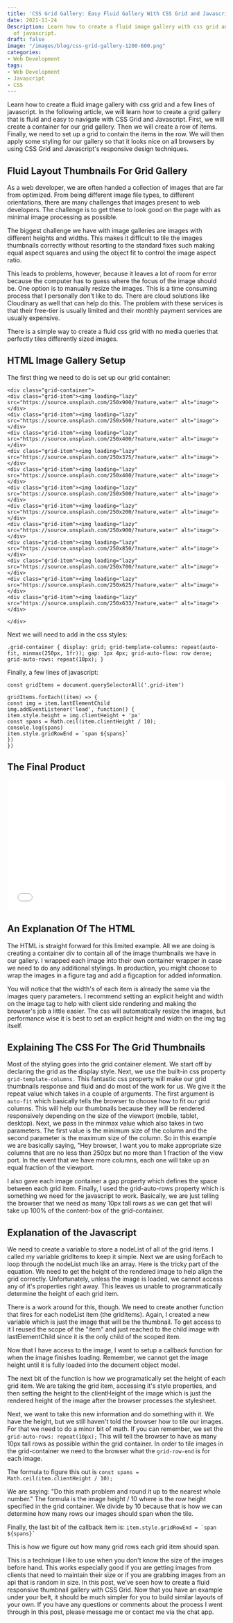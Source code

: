 ```yaml
---
title: 'CSS Grid Gallery: Easy Fluid Gallery With CSS Grid and Javascript'
date: 2021-11-24 
Description: Learn how to create a fluid image gallery with css grid and a few lines
  of javascript.
draft: false
image: "/images/blog/css-grid-gallery-1200-600.png"
categories:
- Web Development
tags:
- Web Development
- Javascript
- CSS
---
```


Learn how to create a fluid image gallery with css grid and a few lines of javascript. In the following article, we will learn how to create a grid gallery that is fluid and easy to navigate with CSS Grid and Javascript. First, we will create a container for our grid gallery. Then we will create a row of items. Finally, we need to set up a grid to contain the items in the row. We will then apply some styling for our gallery so that it looks nice on all browsers by using CSS Grid and Javascript's responsive design techniques.

## Fluid Layout Thumbnails For Grid Gallery

As a web developer, we are often handed a collection of images that are far from optimized. From being different image file types, to different orientations, there are many challenges that images present to web developers. The challenge is to get these to look good on the page with as minimal image processing as possible.

The biggest challenge we have with image galleries are images with different heights and widths. This makes it difficult to tile the images thumbnails correctly without resorting to the standard fixes such making equal aspect squares and using the object fit to control the image aspect ratio.

This leads to problems, however, because it leaves a lot of room for error because the computer has to guess where the focus of the image should be. One option is to manually resize the images. This is a time consuming process that I personally don't like to do. There are cloud solutions like Cloudinary as well that can help do this. The problem with these services is that their free-tier is usually limited and their monthly payment services are usually expensive.

There is a simple way to create a fluid css grid with no media queries that perfectly tiles differently sized images.

## HTML Image Gallery Setup

The first thing we need to do is set up our grid container:

```
<div class="grid-container">
<div class="grid-item"><img loading="lazy" src="https://source.unsplash.com/250x900/?nature,water" alt="image"></div>
<div class="grid-item"><img loading="lazy" src="https://source.unsplash.com/250x500/?nature,water" alt="image"></div>
<div class="grid-item"><img loading="lazy" src="https://source.unsplash.com/250x400/?nature,water" alt="image"></div>
<div class="grid-item"><img loading="lazy" src="https://source.unsplash.com/250x375/?nature,water" alt="image"></div>
<div class="grid-item"><img loading="lazy" src="https://source.unsplash.com/250x400/?nature,water" alt="image"></div>
<div class="grid-item"><img loading="lazy" src="https://source.unsplash.com/250x500/?nature,water" alt="image"></div>
<div class="grid-item"><img loading="lazy" src="https://source.unsplash.com/250x200/?nature,water" alt="image"></div>
<div class="grid-item"><img loading="lazy" src="https://source.unsplash.com/250x900/?nature,water" alt="image"></div>
<div class="grid-item"><img loading="lazy" src="https://source.unsplash.com/250x850/?nature,water" alt="image"></div>
<div class="grid-item"><img loading="lazy" src="https://source.unsplash.com/250x700/?nature,water" alt="image"></div>
<div class="grid-item"><img loading="lazy" src="https://source.unsplash.com/250x625/?nature,water" alt="image"></div>
<div class="grid-item"><img loading="lazy" src="https://source.unsplash.com/250x633/?nature,water" alt="image"></div>

</div>
```

Next we will need to add in the css styles:

`.grid-container { display: grid; grid-template-columns: repeat(auto-fit, minmax(250px, 1fr)); gap: 1px 4px; grid-auto-flow: row dense; grid-auto-rows: repeat(10px); }`

Finally, a few lines of javascript:

`const gridItems = document.querySelectorAll('.grid-item')`

`gridItems.forEach((item) => {`  
`const img = item.lastElementChild`  
`img.addEventListener('load', function() {`  
`item.style.height = img.clientHeight + 'px'`  
`const spans = Math.ceil(item.clientHeight / 10);`  
`console.log(spans)`  
`` item.style.gridRowEnd = `span ${spans}`  ``  
`})`  
`})`

## The Final Product

<iframe width="100%" height="300" src="//jsfiddle.net/elkcityhazard/vpf6arLw/46/embedded/" allowfullscreen="allowfullscreen" allowpaymentrequest frameborder="0"></iframe>

## An Explanation Of The HTML

The HTML is straight forward for this limited example. All we are doing is creating a container div to contain all of the image thumbnails we have in our gallery. I wrapped each image into their own container wrapper in case we need to do any additional stylings. In production, you might choose to wrap the images in a figure tag and add a figcaption for added information.

You will notice that the width's of each item is already the same via the images query parameters. I recommend setting an explicit height and width on the image tag to help with client side rendering and making the browser's job a little easier. The css will automatically resize the images, but performance wise it is best to set an explicit height and width on the img tag itself.

## Explaining The CSS For The Grid Thumbnails

Most of the styling goes into the grid container element. We start off by declaring the grid as the display style. Next, we use the built-in css property `grid-template-columns.` This fantastic css property will make our grid thumbnails response and fluid and do most of the work for us. We give it the repeat value which takes in a couple of arguments. The first argument is `auto-fit` which basically tells the browser to choose how to fit our grid columns. This will help our thumbnails because they will be rendered responsively depending on the size of the viewport (mobile, tablet, desktop). Next, we pass in the minmax value which also takes in two parameters. The first value is the minimum size of the column and the second parameter is the maximum size of the column. So in this example we are basically saying, "Hey browser, I want you to make appropriate size columns that are no less than 250px but no more than 1 fraction of the view port. In the event that we have more columns, each one will take up an equal fraction of the viewport.

I also gave each image container a gap property which defines the space between each grid item. Finally, I used the grid-auto-rows property which is something we need for the javascript to work. Basically, we are just telling the browser that we need as many 10px tall rows as we can get that will take up 100% of the content-box of the grid-container.

## Explanation of the Javascript

We need to create a variable to store a nodeList of all of the grid items. I called my variable gridItems to keep it simple. Next we are using forEach to loop through the nodeList much like an array. Here is the tricky part of the equation. We need to get the height of the rendered image to help align the grid correctly. Unfortunately, unless the image is loaded, we cannot access any of it's properties right away. This leaves us unable to programmatically determine the height of each grid item.

There is a work around for this, though. We need to create another function that fires for each nodeList item (the gridItems). Again, I created a new variable which is just the image that will be the thumbnail. To get access to it I reused the scope of the "item" and just reached to the child image with lastElementChild since it is the only child of the scoped item.

Now that I have access to the image, I want to setup a callback function for when the image finishes loading. Remember, we cannot get the image height until it is fully loaded into the document object model.

The next bit of the function is how we programatically set the height of each grid item. We are taking the grid item, accessing it's style properties, and then setting the height to the clientHeight of the image which is just the rendered height of the image after the browser processes the stylesheet.

Next, we want to take this new information and do something with it. We have the height, but we still haven't told the browser how to tile our images. For that we need to do a minor bit of math. If you can remember, we set the `grid-auto-rows: repeat(10px);` This will tell the browser to have as many 10px tall rows as possible within the grid container. In order to tile images in the grid-container we need to the browser what the `grid-row-end` is for each image.

The formula to figure this out is `const spans = Math.ceil(item.clientHeight / 10);`

We are saying: "Do this math problem and round it up to the nearest whole number." The formula is the image height / 10 where is the row height specified in the grid container. We divide by 10 because that is how we can determine how many rows our images should span when the tile.

Finally, the last bit of the callback item is: `` item.style.gridRowEnd = `span ${spans}`  ``

This is how we figure out how many grid rows each grid item should span.

This is a technique I like to use when you don't know the size of the images before hand. This works especially good if you are getting images from clients that need to maintain their size or if you are grabbing images from an api that is random in size.
In this post, we’ve seen how to create a fluid responsive thumbnail gallery with CSS Grid. Now that you have an example under your belt, it should be much simpler for you to build similar layouts of your own. If you have any questions or comments about the process I went through in this post, please message me or contact me via the chat app.
